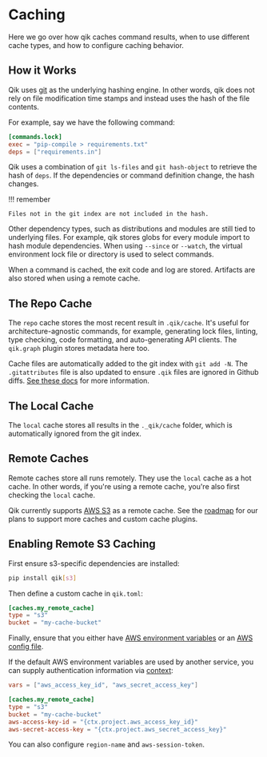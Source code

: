 # Caching

Here we go over how qik caches command results, when to use different cache types, and how to configure caching behavior.

## How it Works

Qik uses [git](https://git-scm.com) as the underlying hashing engine. In other words, qik does not rely on file modification time stamps and instead uses the hash of the file contents.

For example, say we have the following command:

```toml
[commands.lock]
exec = "pip-compile > requirements.txt"
deps = ["requirements.in"]
```

Qik uses a combination of `git ls-files` and `git hash-object` to retrieve the hash of `deps`. If the dependencies or command definition change, the hash changes.

!!! remember

    Files not in the git index are not included in the hash.

Other dependency types, such as distributions and modules are still tied to underlying files. For example, qik stores globs for every module import to hash module dependencies. When using `--since` or `--watch`, the virtual environment lock file or directory is used to select commands.

When a command is cached, the exit code and log are stored. Artifacts are also stored when using a remote cache.

<a id="repo"></a>

## The Repo Cache

The `repo` cache stores the most recent result in `.qik/cache`. It's useful for architecture-agnostic commands, for example, generating lock files, linting, type checking, code formatting, and auto-generating API clients. The `qik.graph` plugin stores metadata here too.

Cache files are automatically added to the git index with `git add -N`. The `.gitattributes` file is also updated to ensure `.qik` files are ignored in Github diffs. [See these docs](https://docs.github.com/en/repositories/working-with-files/managing-files/customizing-how-changed-files-appear-on-github) for more information.

## The Local Cache

The `local` cache stores all results in the `._qik/cache` folder, which is automatically ignored from the git index.

## Remote Caches

Remote caches store all runs remotely. They use the `local` cache as a hot cache. In other words, if you're using a remote cache, you're also first checking the `local` cache.

Qik currently supports [AWS S3](https://aws.amazon.com/s3/) as a remote cache. See the [roadmap](roadmap.md) for our plans to support more caches and custom cache plugins.

<a id="s3"></a>

## Enabling Remote S3 Caching

First ensure s3-specific dependencies are installed:

```bash
pip install qik[s3]
```

Then define a custom cache in `qik.toml`:

```toml
[caches.my_remote_cache]
type = "s3"
bucket = "my-cache-bucket"
```

Finally, ensure that you either have [AWS environment variables](https://boto3.amazonaws.com/v1/documentation/api/latest/guide/configuration.html#using-environment-variables) or an [AWS config file](https://boto3.amazonaws.com/v1/documentation/api/latest/guide/configuration.html#using-a-configuration-file).

If the default AWS environment variables are used by another service, you can supply authentication information via [context](context.md):

```toml
vars = ["aws_access_key_id", "aws_secret_access_key"]

[caches.my_remote_cache]
type = "s3"
bucket = "my-cache-bucket"
aws-access-key-id = "{ctx.project.aws_access_key_id}"
aws-secret-access-key = "{ctx.project.aws_secret_access_key}"
```

You can also configure `region-name` and `aws-session-token`.
